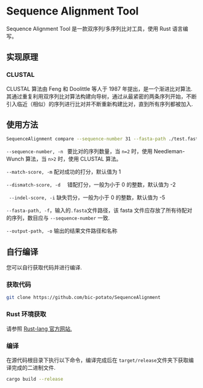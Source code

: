 # Sequence Alignment Tool

Sequence Alignment Tool 是一款双序列/多序列比对工具，使用 Rust 语言编写。

## 实现原理

### CLUSTAL

CLUSTAL 算法由 Feng 和 Doolittle 等人于 1987 年提出，是一个渐进比对算法. 其通过重复利用双序列比对算法构建向导树，通过从最紧密的两条序列开始，不断引入临近（相似）的序列进行比对并不断重新构建比对，直到所有序列都被加入.

## 使用方法

```bash
SequenceAlignment compare --sequence-number 31 --fasta-path ./test.fasta --output-path ./result.sar
```

`--sequence-number, -n ` 要比对的序列数量，当 `n=2` 时，使用 Needleman-Wunch 算法，当 `n>2` 时，使用 CLUSTAL 算法。

 ` --match-score, -m ` 配对成功的打分，默认值为 1

 `--dismatch-score, -d  `   错配打分，一般为小于 0 的整数，默认值为 -2

  ` --indel-score, -i` 缺失罚分，一般为小于 0 的整数，默认值为 -5

  `--fasta-path, -f`，输入的`.fasta`文件路径，该 fasta 文件应存放了所有待配对的序列，数目应与 `--sequence-number` 一致.

 ` --output-path, -o ` 输出的结果文件路径和名称

## 自行编译

您可以自行获取代码并进行编译.

### 获取代码

```bash
git clone https://github.com/bic-potato/SequenceAlignment
```

### Rust 环境获取

请参照 [Rust-lang 官方网站.](https://www.rust-lang.org/tools/install)

### 编译

在源代码根目录下执行以下命令，编译完成后在 `target/release`文件夹下获取编译完成的二进制文件.

```bash
cargo build --release
```

